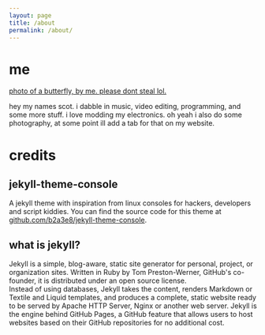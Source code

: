 ```yaml
---
layout: page
title: /about
permalink: /about/
---
```


# me
[photo of a butterfly, by me. please dont steal lol.](https://github.com/scotdotwtf/blog/blob/main/_assets/me.jpg)

hey my names scot. i dabble in music, video editing, programming, and some more stuff. i love modding my electronics. oh yeah i also do some photography, at some point ill add a tab for that on my website.

# credits

## jekyll-theme-console
A jekyll theme with inspiration from linux consoles for hackers, developers and script kiddies.
You can find the source code for this theme at [github.com/b2a3e8/jekyll-theme-console](https://github.com/b2a3e8/jekyll-theme-console).

## what is jekyll?
Jekyll is a simple, blog-aware, static site generator for personal, project, or organization sites. Written in Ruby by Tom Preston-Werner, GitHub's co-founder, it is distributed under an open source license.
<br />Instead of using databases, Jekyll takes the content, renders Markdown or Textile and Liquid templates, and produces a complete, static website ready to be served by Apache HTTP Server, Nginx or another web server. Jekyll is the engine behind GitHub Pages, a GitHub feature that allows users to host websites based on their GitHub repositories for no additional cost.

